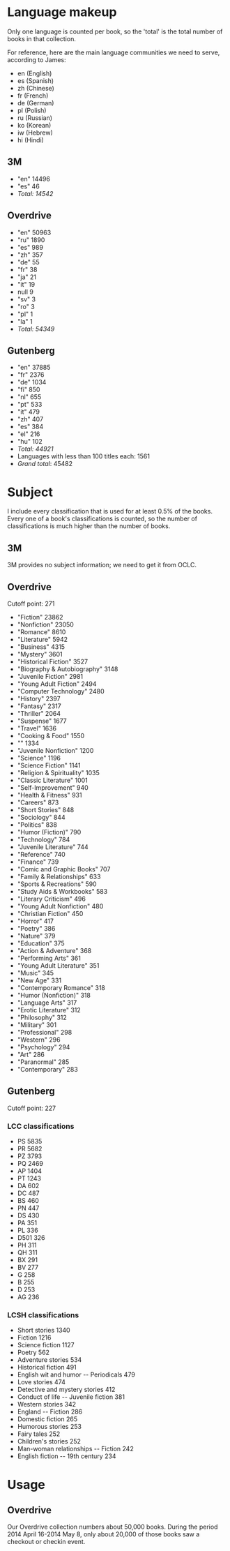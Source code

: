 # Language makeup

Only one language is counted per book, so the 'total' is the total number of books in that collection.

For reference, here are the main language communities we need to serve, according to James:

* en (English)
* es (Spanish)
* zh (Chinese)
* fr (French)
* de (German)
* pl (Polish)
* ru (Russian)
* ko (Korean)
* iw (Hebrew)
* hi (Hindi)

## 3M

* "en" 14496
* "es" 46
* _Total: 14542_

## Overdrive

* "en" 50963
* "ru" 1890
* "es" 989
* "zh" 357
* "de" 55
* "fr" 38
* "ja" 21
* "it" 19
* null 9
* "sv" 3
* "ro" 3
* "pl" 1
* "la" 1
* _Total: 54349_

## Gutenberg

* "en" 37885
* "fr" 2376
* "de" 1034
* "fi" 850
* "nl" 655
* "pt" 533
* "it" 479
* "zh" 407
* "es" 384
* "el" 216
* "hu" 102
* _Total: 44921_
* Languages with less than 100 titles each: 1561
* _Grand total_: 45482

# Subject

I include every classification that is used for at least 0.5% of the books. Every one of a book's classifications is counted, so the number of classifications is much higher than the number of books.

## 3M

3M provides no subject information; we need to get it from OCLC.

## Overdrive

Cutoff point: 271

* "Fiction" 23862
* "Nonfiction" 23050
* "Romance" 8610
* "Literature" 5942
* "Business" 4315
* "Mystery" 3601
* "Historical Fiction" 3527
* "Biography & Autobiography" 3148
* "Juvenile Fiction" 2981
* "Young Adult Fiction" 2494
* "Computer Technology" 2480
* "History" 2397
* "Fantasy" 2317
* "Thriller" 2064
* "Suspense" 1677
* "Travel" 1636
* "Cooking & Food" 1550
* "" 1334
* "Juvenile Nonfiction" 1200
* "Science" 1196
* "Science Fiction" 1141
* "Religion & Spirituality" 1035
* "Classic Literature" 1001
* "Self-Improvement" 940
* "Health & Fitness" 931
* "Careers" 873
* "Short Stories" 848
* "Sociology" 844
* "Politics" 838
* "Humor (Fiction)" 790
* "Technology" 784
* "Juvenile Literature" 744
* "Reference" 740
* "Finance" 739
* "Comic and Graphic Books" 707
* "Family & Relationships" 633
* "Sports & Recreations" 590
* "Study Aids & Workbooks" 583
* "Literary Criticism" 496
* "Young Adult Nonfiction" 480
* "Christian Fiction" 450
* "Horror" 417
* "Poetry" 386
* "Nature" 379
* "Education" 375
* "Action & Adventure" 368
* "Performing Arts" 361
* "Young Adult Literature" 351
* "Music" 345
* "New Age" 331
* "Contemporary Romance" 318
* "Humor (Nonfiction)" 318
* "Language Arts" 317
* "Erotic Literature" 312
* "Philosophy" 312
* "Military" 301
* "Professional" 298
* "Western" 296
* "Psychology" 294
* "Art" 286
* "Paranormal" 285
* "Contemporary" 283

## Gutenberg

Cutoff point: 227

### LCC classifications

* PS 5835
* PR 5682
* PZ 3793
* PQ 2469
* AP 1404
* PT 1243
* DA 602
* DC 487
* BS 460
* PN 447
* DS 430
* PA 351
* PL 336
* D501 326
* PH 311
* QH 311
* BX 291
* BV 277
* G 258
* B 255
* D 253
* AG 236

### LCSH classifications

* Short stories 1340
* Fiction 1216
* Science fiction 1127
* Poetry 562
* Adventure stories 534
* Historical fiction 491
* English wit and humor -- Periodicals 479
* Love stories 474
* Detective and mystery stories 412
* Conduct of life -- Juvenile fiction 381
* Western stories 342
* England -- Fiction 286
* Domestic fiction 265
* Humorous stories 253
* Fairy tales 252
* Children's stories 252
* Man-woman relationships -- Fiction 242
* English fiction -- 19th century 234

# Usage

## Overdrive

Our Overdrive collection numbers about 50,000 books. During the period 2014 April 16-2014 May 8, only about 20,000 of those books saw a checkout or checkin event.